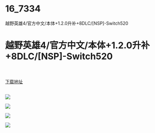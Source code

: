# 16_7334
越野英雄4/官方中文/本体+1.2.0升补+8DLC/[NSP]-Switch520
# 越野英雄4/官方中文/本体+1.2.0升补+8DLC/[NSP]-Switch520
 <br/></br>
[下载地址](https://www.switch520.cc/article/7334 "下载地址")
<br/></br>

<p><span><strong><img src="https://www.switch520.cc/muke_img/upload_art_editor_20201114-1_79d9edad0b5b2bc73b0eae428c396280.jpg"></strong></span></p>
<p><span><strong><img src="https://www.switch520.cc/muke_img/upload_art_editor_20201114-1_a96b184f30621345e4a9265a0344cc79.jpg"></strong></span></p>
<p><span><strong><img src="https://www.switch520.cc/muke_img/upload_art_editor_20201114-1_1a35b59d07e46a5a84302e7a1d8d84cb.jpg"></strong></span></p>
<p><span><strong><img src="https://www.switch520.cc/muke_img/upload_art_editor_20201114-1_77cba612e6c3994cf2c0b7904e6e6a78.jpg"></strong></span></p>
<p></p>
